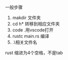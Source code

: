 一般步骤

 1. makdir 文件夹
 2. cd h* 转移到相应文件夹
 3. code .用vscode打开
 4. rustc main.rs 编译
 5. .\相关文件名


rust 缩进为4个空格，不是tab
<!--stackedit_data:
eyJoaXN0b3J5IjpbMTczMTQxNzc5NF19
-->